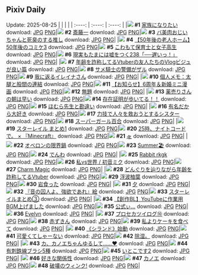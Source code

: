 ## Pixiv Daily
Update: 2025-08-25
|      |      |      |
| :----: | :----: | :----: |
|![](https://pixiv.microyu.workers.dev/c/240x480/img-master/img/2025/08/23/21/56/00/134242416_p0_master1200.jpg) **#1** [家族になりたい](https://www.pixiv.net/artworks/134242416) download: [JPG](https://pixiv.microyu.workers.dev/img-original/img/2025/08/23/21/56/00/134242416_p0.jpg) [PNG](https://pixiv.microyu.workers.dev/img-original/img/2025/08/23/21/56/00/134242416_p0.png)|![](https://pixiv.microyu.workers.dev/c/240x480/img-master/img/2025/08/24/00/00/16/134248262_p0_master1200.jpg) **#2** [斎藤一](https://www.pixiv.net/artworks/134248262) download: [JPG](https://pixiv.microyu.workers.dev/img-original/img/2025/08/24/00/00/16/134248262_p0.jpg) [PNG](https://pixiv.microyu.workers.dev/img-original/img/2025/08/24/00/00/16/134248262_p0.png)|![](https://pixiv.microyu.workers.dev/c/240x480/img-master/img/2025/08/23/00/00/29/134206805_p0_master1200.jpg) **#3** [バ美肉おじいちゃんと死臭のする推し](https://www.pixiv.net/artworks/134206805) download: [JPG](https://pixiv.microyu.workers.dev/img-original/img/2025/08/23/00/00/29/134206805_p0.jpg) [PNG](https://pixiv.microyu.workers.dev/img-original/img/2025/08/23/00/00/29/134206805_p0.png)|
|![](https://pixiv.microyu.workers.dev/c/240x480/img-master/img/2025/08/23/12/00/17/134222660_p0_master1200.jpg) **#4** [【50年後の老人ホーム】50年後のコミケ3](https://www.pixiv.net/artworks/134222660) download: [JPG](https://pixiv.microyu.workers.dev/img-original/img/2025/08/23/12/00/17/134222660_p0.jpg) [PNG](https://pixiv.microyu.workers.dev/img-original/img/2025/08/23/12/00/17/134222660_p0.png)|![](https://pixiv.microyu.workers.dev/c/240x480/img-master/img/2025/08/23/07/43/14/134207149_p0_master1200.jpg) **#5** [こわもて保育士と女子高生](https://www.pixiv.net/artworks/134207149) download: [JPG](https://pixiv.microyu.workers.dev/img-original/img/2025/08/23/07/43/14/134207149_p0.jpg) [PNG](https://pixiv.microyu.workers.dev/img-original/img/2025/08/23/07/43/14/134207149_p0.png)|![](https://pixiv.microyu.workers.dev/c/240x480/img-master/img/2025/08/24/18/00/38/134275827_p0_master1200.jpg) **#6** [現実もたまには嘘をつく238「──遅いっ！」](https://www.pixiv.net/artworks/134275827) download: [JPG](https://pixiv.microyu.workers.dev/img-original/img/2025/08/24/18/00/38/134275827_p0.jpg) [PNG](https://pixiv.microyu.workers.dev/img-original/img/2025/08/24/18/00/38/134275827_p0.png)|
|![](https://pixiv.microyu.workers.dev/c/240x480/img-master/img/2025/08/23/21/03/07/134240171_p0_master1200.jpg) **#7** [年齢を詐称してるVtuberの友人たちのVlogビジュが良い篇](https://www.pixiv.net/artworks/134240171) download: [JPG](https://pixiv.microyu.workers.dev/img-original/img/2025/08/23/21/03/07/134240171_p0.jpg) [PNG](https://pixiv.microyu.workers.dev/img-original/img/2025/08/23/21/03/07/134240171_p0.png)|![](https://pixiv.microyu.workers.dev/c/240x480/img-master/img/2025/08/23/06/00/04/134215335_p0_master1200.jpg) **#8** [サメ騎士の警備がザル](https://www.pixiv.net/artworks/134215335) download: [JPG](https://pixiv.microyu.workers.dev/img-original/img/2025/08/23/06/00/04/134215335_p0.jpg) [PNG](https://pixiv.microyu.workers.dev/img-original/img/2025/08/23/06/00/04/134215335_p0.png)|![](https://pixiv.microyu.workers.dev/c/240x480/img-master/img/2025/08/24/00/02/35/134248698_p0_master1200.jpg) **#9** [我に返るイレイナさん](https://www.pixiv.net/artworks/134248698) download: [JPG](https://pixiv.microyu.workers.dev/img-original/img/2025/08/24/00/02/35/134248698_p0.jpg) [PNG](https://pixiv.microyu.workers.dev/img-original/img/2025/08/24/00/02/35/134248698_p0.png)|
|![](https://pixiv.microyu.workers.dev/c/240x480/img-master/img/2025/08/23/06/00/07/134215351_p0_master1200.jpg) **#10** [個人メモ：太腿と股間の連結](https://www.pixiv.net/artworks/134215351) download: [JPG](https://pixiv.microyu.workers.dev/img-original/img/2025/08/23/06/00/07/134215351_p0.jpg) [PNG](https://pixiv.microyu.workers.dev/img-original/img/2025/08/23/06/00/07/134215351_p0.png)|![](https://pixiv.microyu.workers.dev/c/240x480/img-master/img/2025/08/23/00/00/22/134206756_p0_master1200.jpg) **#11** [【お知らせ】6周年＆新婚ミニ漫画](https://www.pixiv.net/artworks/134206756) download: [JPG](https://pixiv.microyu.workers.dev/img-original/img/2025/08/23/00/00/22/134206756_p0.jpg) [PNG](https://pixiv.microyu.workers.dev/img-original/img/2025/08/23/00/00/22/134206756_p0.png)|![](https://pixiv.microyu.workers.dev/c/240x480/img-master/img/2025/08/23/00/00/08/134206629_p0_master1200.jpg) **#12** [無題](https://www.pixiv.net/artworks/134206629) download: [JPG](https://pixiv.microyu.workers.dev/img-original/img/2025/08/23/00/00/08/134206629_p0.jpg) [PNG](https://pixiv.microyu.workers.dev/img-original/img/2025/08/23/00/00/08/134206629_p0.png)|
|![](https://pixiv.microyu.workers.dev/c/240x480/img-master/img/2025/08/23/00/11/57/134207672_p0_master1200.jpg) **#13** [薬売りさんの朝は早い](https://www.pixiv.net/artworks/134207672) download: [JPG](https://pixiv.microyu.workers.dev/img-original/img/2025/08/23/00/11/57/134207672_p0.jpg) [PNG](https://pixiv.microyu.workers.dev/img-original/img/2025/08/23/00/11/57/134207672_p0.png)|![](https://pixiv.microyu.workers.dev/c/240x480/img-master/img/2025/08/23/23/32/09/134246881_p0_master1200.jpg) **#14** [存在証明が歩いてる！！](https://www.pixiv.net/artworks/134246881) download: [JPG](https://pixiv.microyu.workers.dev/img-original/img/2025/08/23/23/32/09/134246881_p0.jpg) [PNG](https://pixiv.microyu.workers.dev/img-original/img/2025/08/23/23/32/09/134246881_p0.png)|![](https://pixiv.microyu.workers.dev/c/240x480/img-master/img/2025/08/24/11/52/19/134264296_p0_master1200.jpg) **#15** [ほむら先生と勘違い](https://www.pixiv.net/artworks/134264296) download: [JPG](https://pixiv.microyu.workers.dev/img-original/img/2025/08/24/11/52/19/134264296_p0.jpg) [PNG](https://pixiv.microyu.workers.dev/img-original/img/2025/08/24/11/52/19/134264296_p0.png)|
|![](https://pixiv.microyu.workers.dev/c/240x480/img-master/img/2025/08/23/12/40/58/134223754_p0_master1200.jpg) **#16** [有名だから大好き](https://www.pixiv.net/artworks/134223754) download: [JPG](https://pixiv.microyu.workers.dev/img-original/img/2025/08/23/12/40/58/134223754_p0.jpg) [PNG](https://pixiv.microyu.workers.dev/img-original/img/2025/08/23/12/40/58/134223754_p0.png)|![](https://pixiv.microyu.workers.dev/c/240x480/img-master/img/2025/08/24/19/14/57/134278925_p0_master1200.jpg) **#17** [力技で人々を救おうとするシスター](https://www.pixiv.net/artworks/134278925) download: [JPG](https://pixiv.microyu.workers.dev/img-original/img/2025/08/24/19/14/57/134278925_p0.jpg) [PNG](https://pixiv.microyu.workers.dev/img-original/img/2025/08/24/19/14/57/134278925_p0.png)|![](https://pixiv.microyu.workers.dev/c/240x480/img-master/img/2025/08/23/00/00/05/134206593_p0_master1200.jpg) **#18** [スーパーガール百合](https://www.pixiv.net/artworks/134206593) download: [JPG](https://pixiv.microyu.workers.dev/img-original/img/2025/08/23/00/00/05/134206593_p0.jpg) [PNG](https://pixiv.microyu.workers.dev/img-original/img/2025/08/23/00/00/05/134206593_p0.png)|
|![](https://pixiv.microyu.workers.dev/c/240x480/img-master/img/2025/08/23/00/05/19/134207335_p0_master1200.jpg) **#19** [スターレイル まとめ1](https://www.pixiv.net/artworks/134207335) download: [JPG](https://pixiv.microyu.workers.dev/img-original/img/2025/08/23/00/05/19/134207335_p0.jpg) [PNG](https://pixiv.microyu.workers.dev/img-original/img/2025/08/23/00/05/19/134207335_p0.png)|![](https://pixiv.microyu.workers.dev/c/240x480/img-master/img/2025/08/23/14/41/11/134226678_p0_master1200.jpg) **#20** [25時、ナイトコードで。  × 『Minecraft』](https://www.pixiv.net/artworks/134226678) download: [JPG](https://pixiv.microyu.workers.dev/img-original/img/2025/08/23/14/41/11/134226678_p0.jpg) [PNG](https://pixiv.microyu.workers.dev/img-original/img/2025/08/23/14/41/11/134226678_p0.png)|![](https://pixiv.microyu.workers.dev/c/240x480/img-master/img/2025/08/24/20/35/21/134282515_p0_master1200.jpg) **#21** [🛸](https://www.pixiv.net/artworks/134282515) download: [JPG](https://pixiv.microyu.workers.dev/img-original/img/2025/08/24/20/35/21/134282515_p0.jpg) [PNG](https://pixiv.microyu.workers.dev/img-original/img/2025/08/24/20/35/21/134282515_p0.png)|
|![](https://pixiv.microyu.workers.dev/c/240x480/img-master/img/2025/08/23/12/08/51/134223012_p0_master1200.jpg) **#22** [オベロンの限界鍋](https://www.pixiv.net/artworks/134223012) download: [JPG](https://pixiv.microyu.workers.dev/img-original/img/2025/08/23/12/08/51/134223012_p0.jpg) [PNG](https://pixiv.microyu.workers.dev/img-original/img/2025/08/23/12/08/51/134223012_p0.png)|![](https://pixiv.microyu.workers.dev/c/240x480/img-master/img/2025/08/24/00/33/51/134250195_p0_master1200.jpg) **#23** [Summer🏖️](https://www.pixiv.net/artworks/134250195) download: [JPG](https://pixiv.microyu.workers.dev/img-original/img/2025/08/24/00/33/51/134250195_p0.jpg) [PNG](https://pixiv.microyu.workers.dev/img-original/img/2025/08/24/00/33/51/134250195_p0.png)|![](https://pixiv.microyu.workers.dev/c/240x480/img-master/img/2025/08/23/20/11/48/134237836_p0_master1200.jpg) **#24** [でんわ](https://www.pixiv.net/artworks/134237836) download: [JPG](https://pixiv.microyu.workers.dev/img-original/img/2025/08/23/20/11/48/134237836_p0.jpg) [PNG](https://pixiv.microyu.workers.dev/img-original/img/2025/08/23/20/11/48/134237836_p0.png)|
|![](https://pixiv.microyu.workers.dev/c/240x480/img-master/img/2025/08/23/00/11/36/134207658_p0_master1200.jpg) **#25** [Rabbit rkgk](https://www.pixiv.net/artworks/134207658) download: [JPG](https://pixiv.microyu.workers.dev/img-original/img/2025/08/23/00/11/36/134207658_p0.jpg) [PNG](https://pixiv.microyu.workers.dev/img-original/img/2025/08/23/00/11/36/134207658_p0.png)|![](https://pixiv.microyu.workers.dev/c/240x480/img-master/img/2025/08/23/12/28/33/134223443_p0_master1200.jpg) **#26** [私vs世界 / 初音ミク](https://www.pixiv.net/artworks/134223443) download: [JPG](https://pixiv.microyu.workers.dev/img-original/img/2025/08/23/12/28/33/134223443_p0.jpg) [PNG](https://pixiv.microyu.workers.dev/img-original/img/2025/08/23/12/28/33/134223443_p0.png)|![](https://pixiv.microyu.workers.dev/c/240x480/img-master/img/2025/08/24/01/15/42/134251724_p0_master1200.jpg) **#27** [Charm Magic](https://www.pixiv.net/artworks/134251724) download: [JPG](https://pixiv.microyu.workers.dev/img-original/img/2025/08/24/01/15/42/134251724_p0.jpg) [PNG](https://pixiv.microyu.workers.dev/img-original/img/2025/08/24/01/15/42/134251724_p0.png)|
|![](https://pixiv.microyu.workers.dev/c/240x480/img-master/img/2025/08/24/21/03/47/134284010_p0_master1200.jpg) **#28** [どんぐりを辿りながら年齢を詐称してるVtuber](https://www.pixiv.net/artworks/134284010) download: [JPG](https://pixiv.microyu.workers.dev/img-original/img/2025/08/24/21/03/47/134284010_p0.jpg) [PNG](https://pixiv.microyu.workers.dev/img-original/img/2025/08/24/21/03/47/134284010_p0.png)|![](https://pixiv.microyu.workers.dev/c/240x480/img-master/img/2025/08/23/22/48/26/134243119_p0_master1200.jpg) **#29** [浮波柚葉](https://www.pixiv.net/artworks/134243119) download: [JPG](https://pixiv.microyu.workers.dev/img-original/img/2025/08/23/22/48/26/134243119_p0.jpg) [PNG](https://pixiv.microyu.workers.dev/img-original/img/2025/08/23/22/48/26/134243119_p0.png)|![](https://pixiv.microyu.workers.dev/c/240x480/img-master/img/2025/08/23/00/00/32/134206821_p0_master1200.jpg) **#30** [岩食った](https://www.pixiv.net/artworks/134206821) download: [JPG](https://pixiv.microyu.workers.dev/img-original/img/2025/08/23/00/00/32/134206821_p0.jpg) [PNG](https://pixiv.microyu.workers.dev/img-original/img/2025/08/23/00/00/32/134206821_p0.png)|
|![](https://pixiv.microyu.workers.dev/c/240x480/img-master/img/2025/08/24/12/28/20/134265543_p0_master1200.jpg) **#31** [夕](https://www.pixiv.net/artworks/134265543) download: [JPG](https://pixiv.microyu.workers.dev/img-original/img/2025/08/24/12/28/20/134265543_p0.jpg) [PNG](https://pixiv.microyu.workers.dev/img-original/img/2025/08/24/12/28/20/134265543_p0.png)|![](https://pixiv.microyu.workers.dev/c/240x480/img-master/img/2025/08/24/00/29/06/134249958_p0_master1200.jpg) **#32** [『音の囚人よ、強欲であれ』絵](https://www.pixiv.net/artworks/134249958) download: [JPG](https://pixiv.microyu.workers.dev/img-original/img/2025/08/24/00/29/06/134249958_p0.jpg) [PNG](https://pixiv.microyu.workers.dev/img-original/img/2025/08/24/00/29/06/134249958_p0.png)|![](https://pixiv.microyu.workers.dev/c/240x480/img-master/img/2025/08/23/18/39/16/134234220_p0_master1200.jpg) **#33** [スターレイルまとめ③](https://www.pixiv.net/artworks/134234220) download: [JPG](https://pixiv.microyu.workers.dev/img-original/img/2025/08/23/18/39/16/134234220_p0.jpg) [PNG](https://pixiv.microyu.workers.dev/img-original/img/2025/08/23/18/39/16/134234220_p0.png)|
|![](https://pixiv.microyu.workers.dev/c/240x480/img-master/img/2025/08/24/10/36/05/134222206_p0_master1200.jpg) **#34** [【創作BL】YouTubeに作業用BGM上げました](https://www.pixiv.net/artworks/134222206) download: [JPG](https://pixiv.microyu.workers.dev/img-original/img/2025/08/24/10/36/05/134222206_p0.jpg) [PNG](https://pixiv.microyu.workers.dev/img-original/img/2025/08/24/10/36/05/134222206_p0.png)|![](https://pixiv.microyu.workers.dev/c/240x480/img-master/img/2025/08/24/00/02/34/134248696_p0_master1200.jpg) **#35** [公式ぃ…](https://www.pixiv.net/artworks/134248696) download: [JPG](https://pixiv.microyu.workers.dev/img-original/img/2025/08/24/00/02/34/134248696_p0.jpg) [PNG](https://pixiv.microyu.workers.dev/img-original/img/2025/08/24/00/02/34/134248696_p0.png)|![](https://pixiv.microyu.workers.dev/c/240x480/img-master/img/2025/08/23/00/00/18/134206722_p0_master1200.jpg) **#36** [Evelyn](https://www.pixiv.net/artworks/134206722) download: [JPG](https://pixiv.microyu.workers.dev/img-original/img/2025/08/23/00/00/18/134206722_p0.jpg) [PNG](https://pixiv.microyu.workers.dev/img-original/img/2025/08/23/00/00/18/134206722_p0.png)|
|![](https://pixiv.microyu.workers.dev/c/240x480/img-master/img/2025/08/24/16/11/39/134271475_p0_master1200.jpg) **#37** [プロセカツイログ⑩](https://www.pixiv.net/artworks/134271475) download: [JPG](https://pixiv.microyu.workers.dev/img-original/img/2025/08/24/16/11/39/134271475_p0.jpg) [PNG](https://pixiv.microyu.workers.dev/img-original/img/2025/08/24/16/11/39/134271475_p0.png)|![](https://pixiv.microyu.workers.dev/c/240x480/img-master/img/2025/08/23/01/05/28/134209793_p0_master1200.jpg) **#38** [赤ずきん](https://www.pixiv.net/artworks/134209793) download: [JPG](https://pixiv.microyu.workers.dev/img-original/img/2025/08/23/01/05/28/134209793_p0.jpg) [PNG](https://pixiv.microyu.workers.dev/img-original/img/2025/08/23/01/05/28/134209793_p0.png)|![](https://pixiv.microyu.workers.dev/c/240x480/img-master/img/2025/08/24/07/00/03/134257910_p0_master1200.jpg) **#39** [私よりケーキを食べて](https://www.pixiv.net/artworks/134257910) download: [JPG](https://pixiv.microyu.workers.dev/img-original/img/2025/08/24/07/00/03/134257910_p0.jpg) [PNG](https://pixiv.microyu.workers.dev/img-original/img/2025/08/24/07/00/03/134257910_p0.png)|
|![](https://pixiv.microyu.workers.dev/c/240x480/img-master/img/2025/08/24/21/08/26/134284254_p0_master1200.jpg) **#40** [《シランド》始動](https://www.pixiv.net/artworks/134284254) download: [JPG](https://pixiv.microyu.workers.dev/img-original/img/2025/08/24/21/08/26/134284254_p0.jpg) [PNG](https://pixiv.microyu.workers.dev/img-original/img/2025/08/24/21/08/26/134284254_p0.png)|![](https://pixiv.microyu.workers.dev/c/240x480/img-master/img/2025/08/24/00/00/28/134248357_p0_master1200.jpg) **#41** [可愛くてしゃーない](https://www.pixiv.net/artworks/134248357) download: [JPG](https://pixiv.microyu.workers.dev/img-original/img/2025/08/24/00/00/28/134248357_p0.jpg) [PNG](https://pixiv.microyu.workers.dev/img-original/img/2025/08/24/00/00/28/134248357_p0.png)|![](https://pixiv.microyu.workers.dev/c/240x480/img-master/img/2025/08/24/12/05/51/134264494_p0_master1200.jpg) **#42** [除湿。](https://www.pixiv.net/artworks/134264494) download: [JPG](https://pixiv.microyu.workers.dev/img-original/img/2025/08/24/12/05/51/134264494_p0.jpg) [PNG](https://pixiv.microyu.workers.dev/img-original/img/2025/08/24/12/05/51/134264494_p0.png)|
|![](https://pixiv.microyu.workers.dev/c/240x480/img-master/img/2025/08/23/00/00/15/134206699_p0_master1200.jpg) **#43** [カ、カノエちゃんゆるして……♥](https://www.pixiv.net/artworks/134206699) download: [JPG](https://pixiv.microyu.workers.dev/img-original/img/2025/08/23/00/00/15/134206699_p0.jpg) [PNG](https://pixiv.microyu.workers.dev/img-original/img/2025/08/23/00/00/15/134206699_p0.png)|![](https://pixiv.microyu.workers.dev/c/240x480/img-master/img/2025/08/24/06/00/18/134257079_p0_master1200.jpg) **#44** [有刺鉄線ブラシ5種](https://www.pixiv.net/artworks/134257079) download: [JPG](https://pixiv.microyu.workers.dev/img-original/img/2025/08/24/06/00/18/134257079_p0.jpg) [PNG](https://pixiv.microyu.workers.dev/img-original/img/2025/08/24/06/00/18/134257079_p0.png)|![](https://pixiv.microyu.workers.dev/c/240x480/img-master/img/2025/08/24/00/00/19/134248289_p0_master1200.jpg) **#45** [いとこです2](https://www.pixiv.net/artworks/134248289) download: [JPG](https://pixiv.microyu.workers.dev/img-original/img/2025/08/24/00/00/19/134248289_p0.jpg) [PNG](https://pixiv.microyu.workers.dev/img-original/img/2025/08/24/00/00/19/134248289_p0.png)|
|![](https://pixiv.microyu.workers.dev/c/240x480/img-master/img/2025/08/23/18/02/46/134232946_p0_master1200.jpg) **#46** [好きな関係性](https://www.pixiv.net/artworks/134232946) download: [JPG](https://pixiv.microyu.workers.dev/img-original/img/2025/08/23/18/02/46/134232946_p0.jpg) [PNG](https://pixiv.microyu.workers.dev/img-original/img/2025/08/23/18/02/46/134232946_p0.png)|![](https://pixiv.microyu.workers.dev/c/240x480/img-master/img/2025/08/23/09/22/39/134218739_p0_master1200.jpg) **#47** [カノエ](https://www.pixiv.net/artworks/134218739) download: [JPG](https://pixiv.microyu.workers.dev/img-original/img/2025/08/23/09/22/39/134218739_p0.jpg) [PNG](https://pixiv.microyu.workers.dev/img-original/img/2025/08/23/09/22/39/134218739_p0.png)|![](https://pixiv.microyu.workers.dev/c/240x480/img-master/img/2025/08/23/02/11/30/134211682_p0_master1200.jpg) **#48** [破壊のウィンク!](https://www.pixiv.net/artworks/134211682) download: [JPG](https://pixiv.microyu.workers.dev/img-original/img/2025/08/23/02/11/30/134211682_p0.jpg) [PNG](https://pixiv.microyu.workers.dev/img-original/img/2025/08/23/02/11/30/134211682_p0.png)|
